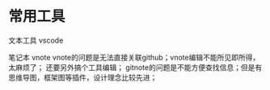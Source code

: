 # 常用工具


文本工具
vscode

笔记本
vnote
vnote的问题是无法直接关联github；vnote编辑不能所见即所得，太麻烦了； 还要另外搞个工具编辑；
gitnote的问题是不能方便查找信息；但是有思维导图，框架图等插件，设计理念比较先进；




